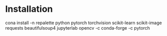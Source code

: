 # Installation
cona install -n repalette python pytorch torchvision scikit-learn scikit-image requests beautifulsoup4 jupyterlab opencv -c conda-forge -c pytorch
